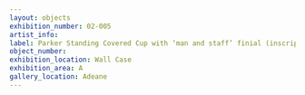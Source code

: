 ```yaml
---
layout: objects
exhibition_number: 02-005
artist_info: 
label: Parker Standing Covered Cup with ‘man and staff’ finial (inscription +matthaevs. Cantvar Dedit Collego Corporis Chris Cantab
object_number: 
exhibition_location: Wall Case 
exhibition_area: A
gallery_location: Adeane
---
```

